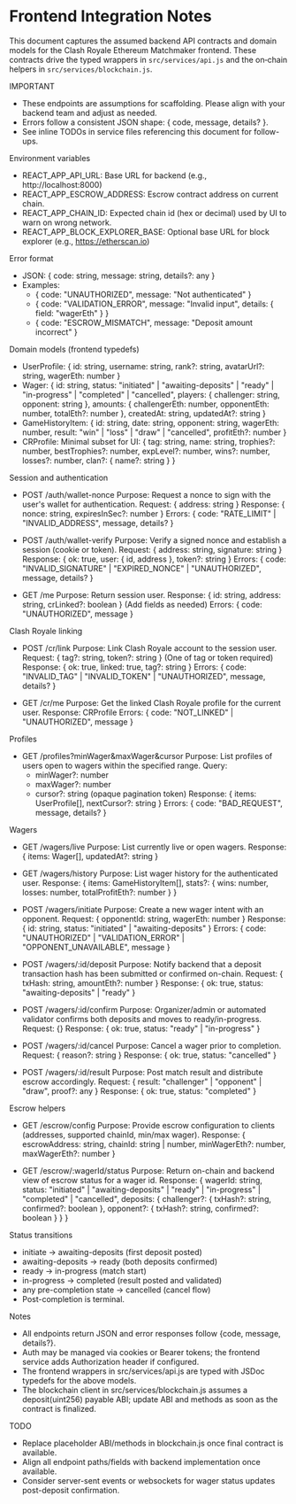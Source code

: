 # Frontend Integration Notes

This document captures the assumed backend API contracts and domain models for the Clash Royale Ethereum Matchmaker frontend. These contracts drive the typed wrappers in `src/services/api.js` and the on‑chain helpers in `src/services/blockchain.js`.

IMPORTANT
- These endpoints are assumptions for scaffolding. Please align with your backend team and adjust as needed.
- Errors follow a consistent JSON shape: { code, message, details? }.
- See inline TODOs in service files referencing this document for follow-ups.

Environment variables
- REACT_APP_API_URL: Base URL for backend (e.g., http://localhost:8000)
- REACT_APP_ESCROW_ADDRESS: Escrow contract address on current chain.
- REACT_APP_CHAIN_ID: Expected chain id (hex or decimal) used by UI to warn on wrong network.
- REACT_APP_BLOCK_EXPLORER_BASE: Optional base URL for block explorer (e.g., https://etherscan.io)

Error format
- JSON: { code: string, message: string, details?: any }
- Examples:
  - { code: "UNAUTHORIZED", message: "Not authenticated" }
  - { code: "VALIDATION_ERROR", message: "Invalid input", details: { field: "wagerEth" } }
  - { code: "ESCROW_MISMATCH", message: "Deposit amount incorrect" }

Domain models (frontend typedefs)
- UserProfile: { id: string, username: string, rank?: string, avatarUrl?: string, wagerEth: number }
- Wager:
  {
    id: string,
    status: "initiated" | "awaiting-deposits" | "ready" | "in-progress" | "completed" | "cancelled",
    players: { challenger: string, opponent: string },
    amounts: { challengerEth: number, opponentEth: number, totalEth?: number },
    createdAt: string, updatedAt?: string
  }
- GameHistoryItem:
  { id: string, date: string, opponent: string, wagerEth: number,
    result: "win" | "loss" | "draw" | "cancelled", profitEth?: number }
- CRProfile: Minimal subset for UI:
  {
    tag: string, name: string, trophies?: number, bestTrophies?: number,
    expLevel?: number, wins?: number, losses?: number, clan?: { name?: string }
  }

Session and authentication
- POST /auth/wallet-nonce
  Purpose: Request a nonce to sign with the user's wallet for authentication.
  Request: { address: string }
  Response: { nonce: string, expiresInSec?: number }
  Errors: { code: "RATE_LIMIT" | "INVALID_ADDRESS", message, details? }

- POST /auth/wallet-verify
  Purpose: Verify a signed nonce and establish a session (cookie or token).
  Request: { address: string, signature: string }
  Response: { ok: true, user: { id, address }, token?: string }
  Errors: { code: "INVALID_SIGNATURE" | "EXPIRED_NONCE" | "UNAUTHORIZED", message, details? }

- GET /me
  Purpose: Return session user.
  Response: { id: string, address: string, crLinked?: boolean } (Add fields as needed)
  Errors: { code: "UNAUTHORIZED", message }

Clash Royale linking
- POST /cr/link
  Purpose: Link Clash Royale account to the session user.
  Request: { tag?: string, token?: string } (One of tag or token required)
  Response: { ok: true, linked: true, tag?: string }
  Errors: { code: "INVALID_TAG" | "INVALID_TOKEN" | "UNAUTHORIZED", message, details? }

- GET /cr/me
  Purpose: Get the linked Clash Royale profile for the current user.
  Response: CRProfile
  Errors: { code: "NOT_LINKED" | "UNAUTHORIZED", message }

Profiles
- GET /profiles?minWager&maxWager&cursor
  Purpose: List profiles of users open to wagers within the specified range.
  Query:
    - minWager?: number
    - maxWager?: number
    - cursor?: string (opaque pagination token)
  Response: { items: UserProfile[], nextCursor?: string }
  Errors: { code: "BAD_REQUEST", message, details? }

Wagers
- GET /wagers/live
  Purpose: List currently live or open wagers.
  Response: { items: Wager[], updatedAt?: string }

- GET /wagers/history
  Purpose: List wager history for the authenticated user.
  Response: { items: GameHistoryItem[], stats?: { wins: number, losses: number, totalProfitEth?: number } }

- POST /wagers/initiate
  Purpose: Create a new wager intent with an opponent.
  Request: { opponentId: string, wagerEth: number }
  Response: { id: string, status: "initiated" | "awaiting-deposits" }
  Errors: { code: "UNAUTHORIZED" | "VALIDATION_ERROR" | "OPPONENT_UNAVAILABLE", message }

- POST /wagers/:id/deposit
  Purpose: Notify backend that a deposit transaction hash has been submitted or confirmed on-chain.
  Request: { txHash: string, amountEth?: number }
  Response: { ok: true, status: "awaiting-deposits" | "ready" }

- POST /wagers/:id/confirm
  Purpose: Organizer/admin or automated validator confirms both deposits and moves to ready/in-progress.
  Request: {}
  Response: { ok: true, status: "ready" | "in-progress" }

- POST /wagers/:id/cancel
  Purpose: Cancel a wager prior to completion.
  Request: { reason?: string }
  Response: { ok: true, status: "cancelled" }

- POST /wagers/:id/result
  Purpose: Post match result and distribute escrow accordingly.
  Request: { result: "challenger" | "opponent" | "draw", proof?: any }
  Response: { ok: true, status: "completed" }

Escrow helpers
- GET /escrow/config
  Purpose: Provide escrow configuration to clients (addresses, supported chainId, min/max wager).
  Response: {
    escrowAddress: string,
    chainId: string | number,
    minWagerEth?: number,
    maxWagerEth?: number
  }

- GET /escrow/:wagerId/status
  Purpose: Return on-chain and backend view of escrow status for a wager id.
  Response: {
    wagerId: string,
    status: "initiated" | "awaiting-deposits" | "ready" | "in-progress" | "completed" | "cancelled",
    deposits: { challenger?: { txHash?: string, confirmed?: boolean }, opponent?: { txHash?: string, confirmed?: boolean } }
  }

Status transitions
- initiate -> awaiting-deposits (first deposit posted)
- awaiting-deposits -> ready (both deposits confirmed)
- ready -> in-progress (match start)
- in-progress -> completed (result posted and validated)
- any pre-completion state -> cancelled (cancel flow)
- Post-completion is terminal.

Notes
- All endpoints return JSON and error responses follow {code, message, details?}.
- Auth may be managed via cookies or Bearer tokens; the frontend service adds Authorization header if configured.
- The frontend wrappers in src/services/api.js are typed with JSDoc typedefs for the above models.
- The blockchain client in src/services/blockchain.js assumes a deposit(uint256) payable ABI; update ABI and methods as soon as the contract is finalized.

TODO
- Replace placeholder ABI/methods in blockchain.js once final contract is available.
- Align all endpoint paths/fields with backend implementation once available.
- Consider server-sent events or websockets for wager status updates post-deposit confirmation.
